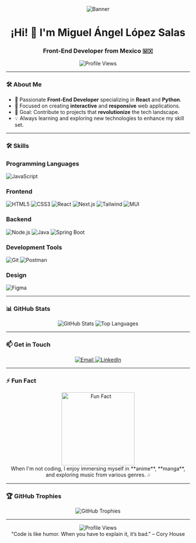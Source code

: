 <p align="center">
  <img src="https://media.licdn.com/dms/image/v2/D4E16AQGYBsbFc8blzA/profile-displaybackgroundimage-shrink_350_1400/profile-displaybackgroundimage-shrink_350_1400/0/1727504543924?e=1743033600&v=beta&t=BmEu7nQcXMdwyAxb_ATs4LaOYa32cqtRmw1qHEti17U" alt="Banner" />
</p>

<h1 align="center">¡Hi! 👋 I'm Miguel Ángel López Salas</h1>
<h3 align="center">Front-End Developer from Mexico 🇲🇽</h3>

<p align="center">
  <img src="https://komarev.com/ghpvc/?username=PrismaIllya9016&style=for-the-badge" alt="Profile Views" />
</p>

---

### 🛠️ About Me
- 🚀 Passionate **Front-End Developer** specializing in **React** and **Python**.
- 🌟 Focused on creating **interactive** and **responsive** web applications.
- 🎯 Goal: Contribute to projects that **revolutionize** the tech landscape.
- 💡 Always learning and exploring new technologies to enhance my skill set.

---

### 🛠️ Skills

### Programming Languages
![JavaScript](https://img.shields.io/badge/JavaScript-Expert-yellow?style=for-the-badge&logo=javascript)

### Frontend
![HTML5](https://img.shields.io/badge/HTML5-Expert-orange?style=for-the-badge&logo=html5)
![CSS3](https://img.shields.io/badge/CSS3-Expert-blue?style=for-the-badge&logo=css3)
![React](https://img.shields.io/badge/React-Expert-blue?style=for-the-badge&logo=react)
![Next.js](https://img.shields.io/badge/Next.js-Expert-000000?style=for-the-badge&logo=next.js)
![Tailwind](https://img.shields.io/badge/Tailwind_CSS-Expert-38B2AC?style=for-the-badge&logo=tailwind-css)
![MUI](https://img.shields.io/badge/Material_UI-Expert-0081CB?style=for-the-badge&logo=material-ui)

### Backend
![Node.js](https://img.shields.io/badge/Node.js-Expert-339933?style=for-the-badge&logo=node.js)
![Java](https://img.shields.io/badge/Java-Intermediate-red?style=for-the-badge&logo=java)
![Spring Boot](https://img.shields.io/badge/Spring_Boot-Expert-6DB33F?style=for-the-badge&logo=spring)

### Development Tools
![Git](https://img.shields.io/badge/Git-Expert-orange?style=for-the-badge&logo=git)
![Postman](https://img.shields.io/badge/Postman-Expert-FF6C37?style=for-the-badge&logo=postman)

### Design
![Figma](https://img.shields.io/badge/Figma-Expert-purple?style=for-the-badge&logo=figma)

---

### 📊 GitHub Stats
<p align="center">
  <img src="https://github-readme-stats.vercel.app/api?username=PrismaIllya9016&show_icons=true&theme=radical" alt="GitHub Stats" />
  <img src="https://github-readme-stats.vercel.app/api/top-langs/?username=PrismaIllya9016&layout=compact&theme=radical" alt="Top Languages" /><br>
</p>

---

### 📫 Get in Touch
<p align="center">
  <a href="mailto:malopez091@gmail.com">
    <img src="https://img.shields.io/badge/Email-malopez091@gmail.com-red?style=for-the-badge&logo=gmail" alt="Email" />
  </a>
  <a href="https://www.linkedin.com/in/miguel-l%C3%B3pez-66480b212/">
    <img src="https://img.shields.io/badge/LinkedIn-Miguel%20Ángel%20López%20Salas-blue?style=for-the-badge&logo=linkedin" alt="LinkedIn" />
  </a>
</p>

---

### ⚡ Fun Fact
<p align="center">
  <img src="https://media.giphy.com/media/3o7aD2d7hy9ktXNDP2/giphy.gif" width="200px" alt="Fun Fact"/>
  <br>
  When I'm not coding, I enjoy immersing myself in **anime**, **manga**, and exploring music from various genres. 🎶
</p>

---

### 🏆 GitHub Trophies
<p align="center">
  <img src="https://github-profile-trophy.vercel.app/?username=PrismaIllya9016&theme=radical&no-frame=true&row=1&column=7" alt="GitHub Trophies" />
</p>

---

<p align="center">
  <img src="https://komarev.com/ghpvc/?username=PrismaIllya9016&style=for-the-badge" alt="Profile Views" />
  <br>
  "Code is like humor. When you have to explain it, it’s bad." – Cory House
</p>
